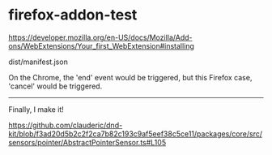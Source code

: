 # firefox-addon-test

https://developer.mozilla.org/en-US/docs/Mozilla/Add-ons/WebExtensions/Your_first_WebExtension#installing

dist/manifest.json

On the Chrome, the 'end' event would be triggered, but this Firefox case, 'cancel' would be triggered.

---
Finally, I make it!

https://github.com/clauderic/dnd-kit/blob/f3ad20d5b2c2f2ca7b82c193c9af5eef38c5ce11/packages/core/src/sensors/pointer/AbstractPointerSensor.ts#L105
